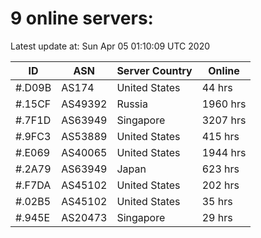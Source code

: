 # 9 online servers:

Latest update at: Sun Apr 05 01:10:09 UTC 2020

| ID | ASN | Server Country | Online |
| -- | --- | -------------- | ------ |
| #.D09B | AS174 | United States | 44 hrs |
| #.15CF | AS49392 | Russia | 1960 hrs |
| #.7F1D | AS63949 | Singapore | 3207 hrs |
| #.9FC3 | AS53889 | United States | 415 hrs |
| #.E069 | AS40065 | United States | 1944 hrs |
| #.2A79 | AS63949 | Japan | 623 hrs |
| #.F7DA | AS45102 | United States | 202 hrs |
| #.02B5 | AS45102 | United States | 35 hrs |
| #.945E | AS20473 | Singapore | 29 hrs |

